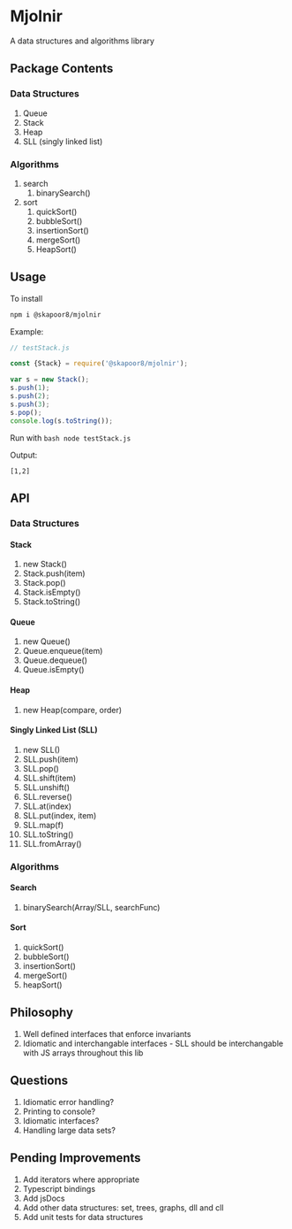 # Mjolnir

A data structures and algorithms library


## Package Contents

### Data Structures
1. Queue
2. Stack
3. Heap
4. SLL (singly linked list)

### Algorithms
1. search
    1. binarySearch() 
2. sort
    1. quickSort()
    2. bubbleSort()
    3. insertionSort()
    4. mergeSort()
    5. HeapSort()

## Usage

To install
```bash
npm i @skapoor8/mjolnir
```

Example:
```javascript
// testStack.js

const {Stack} = require('@skapoor8/mjolnir');

var s = new Stack();
s.push(1);
s.push(2);
s.push(3);
s.pop();
console.log(s.toString());
```

Run with ```bash node testStack.js ```

Output:
```
[1,2]
```

## API

### Data Structures

#### Stack
1. new Stack()
2. Stack.push(item)
3. Stack.pop()
4. Stack.isEmpty()
5. Stack.toString()

#### Queue
1. new Queue()
2. Queue.enqueue(item)
3. Queue.dequeue()
4. Queue.isEmpty()

#### Heap
1. new Heap(compare, order)

#### Singly Linked List (SLL)
1. new SLL()
2. SLL.push(item)
3. SLL.pop()
4. SLL.shift(item)
5. SLL.unshift()
6. SLL.reverse()
7. SLL.at(index)
8. SLL.put(index, item)
9. SLL.map(f)
10. SLL.toString()
11. SLL.fromArray()

### Algorithms

#### Search
1. binarySearch(Array/SLL, searchFunc)

#### Sort
1. quickSort()
2. bubbleSort()
3. insertionSort()
4. mergeSort()
5. heapSort()

## Philosophy
1. Well defined interfaces that enforce invariants
2. Idiomatic and interchangable interfaces - SLL should be interchangable with JS arrays throughout this lib

## Questions
1. Idiomatic error handling?
2. Printing to console?
3. Idiomatic interfaces?
4. Handling large data sets?

## Pending Improvements
1. Add iterators where appropriate
2. Typescript bindings
3. Add jsDocs
4. Add other data structures: set, trees, graphs, dll and cll
5. Add unit tests for data structures